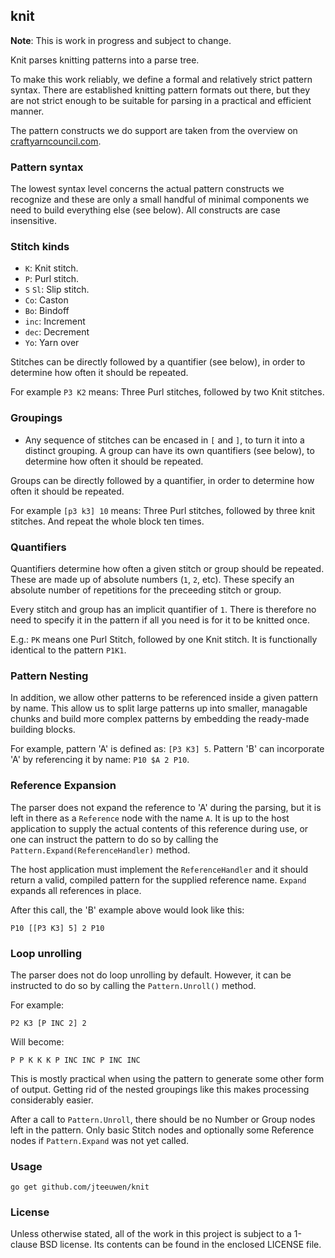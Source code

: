 ## knit

**Note**: This is work in progress and subject to change.

Knit parses knitting patterns into a parse tree.

To make this work reliably, we define a formal and relatively
strict pattern syntax. There are established knitting pattern formats
out there, but they are not strict enough to be suitable for parsing
in a practical and efficient manner.

The pattern constructs we do support are taken from the overview on
[craftyarncouncil.com](http://www.craftyarncouncil.com/knit.html).


### Pattern syntax

The lowest syntax level concerns the actual pattern constructs we
recognize and these are only a small handful of minimal
components we need to build everything else (see below).
All constructs are case insensitive.


### Stitch kinds

* `K`: Knit stitch. 
* `P`: Purl stitch. 
* `S` `Sl`: Slip stitch. 
* `Co`: Caston
* `Bo`: Bindoff
* `inc`: Increment
* `dec`: Decrement
* `Yo`: Yarn over

Stitches can be directly followed by a quantifier (see below), in order
to determine how often it should be repeated.

For example `P3 K2` means: Three Purl stitches, followed by two Knit stitches.

### Groupings

* Any sequence of stitches can be encased in `[` and `]`, to
  turn it into a distinct grouping. A group can have its own
  quantifiers (see below), to determine how often it should
  be repeated.

Groups can be directly followed by a quantifier, in order
to determine how often it should be repeated.

For example `[p3 k3] 10` means: Three Purl stitches, followed by three
knit stitches. And repeat the whole block ten times.


### Quantifiers

Quantifiers determine how often a given stitch or group should
be repeated. These are made up of absolute numbers (`1`, `2`, etc).
These specify an absolute number of repetitions for the preceeding
stitch or group.

Every stitch and group has an implicit quantifier of `1`.
There is therefore no need to specify it in the pattern if all you need is
for it to be knitted once.

E.g.: `PK` means one Purl Stitch, followed by one Knit stitch.
It is functionally identical to the pattern `P1K1`. 


### Pattern Nesting

In addition, we allow other patterns to be referenced inside a
given pattern by name. This allow us to split large patterns up into
smaller, managable chunks and build more complex patterns by embedding
the ready-made building blocks.

For example, pattern 'A' is defined as: `[P3 K3] 5`.
Pattern 'B' can incorporate 'A' by referencing it by name: `P10 $A 2 P10`.


### Reference Expansion

The parser does not expand the reference to 'A' during the parsing, but it
is left in there as a `Reference` node with the name `A`. It is up to the
host application to supply the actual contents of this reference during use,
or one can instruct the pattern to do so by calling the
`Pattern.Expand(ReferenceHandler)` method.

The host application must implement the `ReferenceHandler` and it should
return a valid, compiled pattern for the supplied reference name.
`Expand` expands all references in place.

After this call, the 'B' example above would look like this:

	P10 [[P3 K3] 5] 2 P10


### Loop unrolling

The parser does not do loop unrolling by default. However, it can be
instructed to do so by calling the `Pattern.Unroll()` method.

For example:

	P2 K3 [P INC 2] 2

Will become:

	P P K K K P INC INC P INC INC

This is mostly practical when using the pattern to generate some other
form of output. Getting rid of the nested groupings like this makes
processing considerably easier.

After a call to `Pattern.Unroll`, there should be no Number or Group nodes
left in the pattern. Only basic Stitch nodes and optionally some Reference
nodes if `Pattern.Expand` was not yet called.


### Usage

    go get github.com/jteeuwen/knit


### License

Unless otherwise stated, all of the work in this project is subject to a
1-clause BSD license. Its contents can be found in the enclosed LICENSE file.

